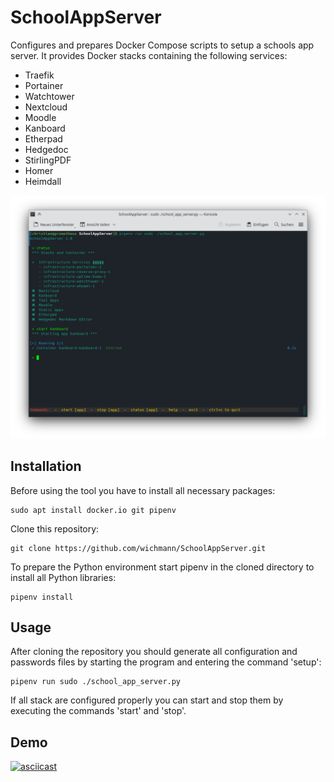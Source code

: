 # SchoolAppServer

Configures and prepares Docker Compose scripts to setup a schools app server.
It provides Docker stacks containing the following services:

* Traefik
* Portainer
* Watchtower
* Nextcloud
* Moodle
* Kanboard
* Etherpad
* Hedgedoc
* StirlingPDF
* Homer
* Heimdall

![Screenshot of SchoolAppServer](docs/images/screenshot_status.png)

## Installation

Before using the tool you have to install all necessary packages:

    sudo apt install docker.io git pipenv

Clone this repository:

    git clone https://github.com/wichmann/SchoolAppServer.git

To prepare the Python environment start pipenv in the cloned directory to
install all Python libraries:

    pipenv install

## Usage

After cloning the repository you should generate all configuration and
passwords files by starting the program and entering the command 'setup':

    pipenv run sudo ./school_app_server.py

If all stack are configured properly you can start and stop them by executing
the commands 'start' and 'stop'.

## Demo

[![asciicast](https://asciinema.org/a/JVsbfUozhtUg2YFezK8FdjOw3.svg)](https://asciinema.org/a/JVsbfUozhtUg2YFezK8FdjOw3)
